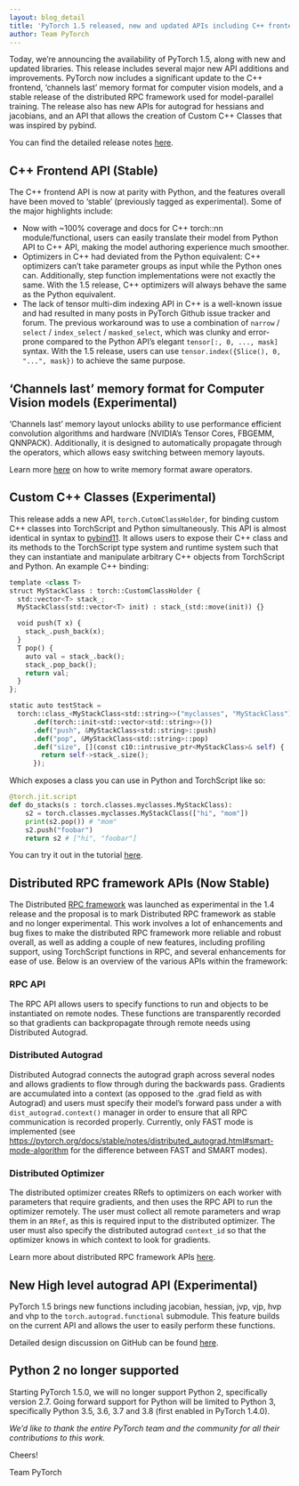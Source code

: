 ```yaml
---
layout: blog_detail
title: 'PyTorch 1.5 released, new and updated APIs including C++ frontend API parity with Python'
author: Team PyTorch
---
```



Today, we’re announcing the availability of PyTorch 1.5, along with new and updated libraries. This release includes several major new API additions and improvements. PyTorch now includes a significant update to the C++ frontend, ‘channels last’ memory format for computer vision models, and a stable release of the distributed RPC framework used for model-parallel training. The release also has new APIs for autograd for hessians and jacobians, and an API that allows the creation of Custom C++ Classes that was inspired by pybind.

You can find the detailed release notes [here](https://github.com/pytorch/pytorch/releases).  

## C++ Frontend API (Stable)

The C++ frontend API is now at parity with Python, and the features overall have been moved to ‘stable’ (previously tagged as experimental). Some of the major highlights include:

* Now with ~100% coverage and docs for C++ torch::nn module/functional, users can easily translate their model from Python API to C++ API, making the model authoring experience much smoother.
* Optimizers in C++ had deviated from the Python equivalent: C++ optimizers can’t take parameter groups as input while the Python ones can. Additionally, step function implementations were not exactly the same. With the 1.5 release, C++ optimizers will always behave the same as the Python equivalent.
* The lack of tensor multi-dim indexing API in C++ is a well-known issue and had resulted in many posts in PyTorch Github issue tracker and forum. The previous workaround was to use a combination of `narrow` / `select` / `index_select` / `masked_select`, which was clunky and error-prone compared to the Python API’s elegant `tensor[:, 0, ..., mask]` syntax. With the 1.5 release, users can use `tensor.index({Slice(), 0, "...", mask})` to achieve the same purpose.

## ‘Channels last’ memory format for Computer Vision models (Experimental)

‘Channels last’ memory layout unlocks ability to use performance efficient convolution algorithms and hardware (NVIDIA’s Tensor Cores, FBGEMM, QNNPACK). Additionally, it is designed to automatically propagate through the operators, which allows easy switching between memory layouts.

Learn more [here](https://github.com/pytorch/pytorch/wiki/Writing-memory-format-aware-operators) on how to write memory format aware operators.

## Custom C++ Classes (Experimental)

This release adds a new API, `torch.CutomClassHolder`,  for binding custom C++ classes into TorchScript and Python simultaneously. This API is almost identical in syntax to [pybind11](https://pybind11.readthedocs.io/en/stable/). It allows users to expose their C++ class and its methods to the TorchScript type system and runtime system such that they can instantiate and manipulate arbitrary C++ objects from TorchScript and Python. An example C++ binding:

```python
template <class T>
struct MyStackClass : torch::CustomClassHolder {
  std::vector<T> stack_;
  MyStackClass(std::vector<T> init) : stack_(std::move(init)) {}

  void push(T x) {
    stack_.push_back(x);
  }
  T pop() {
    auto val = stack_.back();
    stack_.pop_back();
    return val;
  }
};

static auto testStack =
  torch::class_<MyStackClass<std::string>>("myclasses", "MyStackClass")
      .def(torch::init<std::vector<std::string>>())
      .def("push", &MyStackClass<std::string>::push)
      .def("pop", &MyStackClass<std::string>::pop)
      .def("size", [](const c10::intrusive_ptr<MyStackClass>& self) {
        return self->stack_.size();
      });
```
 
 Which exposes a class you can use in Python and TorchScript like so:
 
```python
@torch.jit.script
def do_stacks(s : torch.classes.myclasses.MyStackClass):
    s2 = torch.classes.myclasses.MyStackClass(["hi", "mom"])
    print(s2.pop()) # "mom"
    s2.push("foobar")
    return s2 # ["hi", "foobar"]
```

You can try it out in the tutorial [here](https://pytorch.org/tutorials/recipes/recipes/torsh_script_custom_classes.html).

## Distributed RPC framework APIs (Now Stable)

The Distributed [RPC framework](https://pytorch.org/docs/stable/rpc.html) was launched as experimental in the 1.4 release and the proposal is to mark Distributed RPC framework as stable and no longer experimental. This work involves a lot of enhancements and bug fixes to make the distributed RPC framework more reliable and robust overall, as well as adding a couple of new features, including profiling support, using TorchScript functions in RPC, and several enhancements for ease of use. Below is an overview of the various APIs within the framework:

### RPC API
The RPC API allows users to specify functions to run and objects to be instantiated on remote nodes. These functions are transparently recorded so that gradients can backpropagate through remote needs using Distributed Autograd.

### Distributed Autograd
Distributed Autograd connects the autograd graph across several nodes and allows gradients to flow through during the backwards pass. Gradients are accumulated into a context (as opposed to the .grad field as with Autograd) and users must specify their model’s forward pass under a with `dist_autograd.context()` manager in order to ensure that all RPC communication is recorded properly. Currently, only FAST mode is implemented (see https://pytorch.org/docs/stable/notes/distributed_autograd.html#smart-mode-algorithm for the difference between FAST and SMART modes). 

### Distributed Optimizer
The distributed optimizer creates RRefs to optimizers on each worker with parameters that require gradients, and then uses the RPC API to run the optimizer remotely. The user must collect all remote parameters and wrap them in an `RRef`, as this is required input to the distributed optimizer. The user must also specify the distributed autograd `context_id` so that the optimizer knows in which context to look for gradients.

Learn more about distributed RPC framework APIs [here](https://pytorch.org/docs/stable/rpc.html).

## New High level autograd API (Experimental)

PyTorch 1.5 brings new functions including jacobian, hessian, jvp, vjp, hvp and vhp to the `torch.autograd.functional` submodule. This feature builds on the current API and allows the user to easily perform these functions. 

Detailed design discussion on GitHub can be found [here](https://github.com/pytorch/pytorch/issues/30632).

## Python 2 no longer supported

Starting PyTorch 1.5.0, we will no longer support Python 2, specifically version 2.7. Going forward support for Python will be limited to Python 3, specifically Python 3.5, 3.6, 3.7 and 3.8 (first enabled in PyTorch 1.4.0). 


*We’d like to thank the entire PyTorch team and the community for all their contributions to this work.*

Cheers!

Team PyTorch
